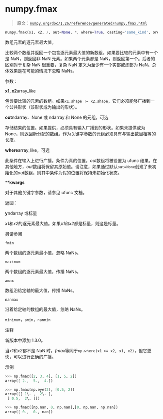 # numpy.fmax

> 原文：[`numpy.org/doc/1.26/reference/generated/numpy.fmax.html`](https://numpy.org/doc/1.26/reference/generated/numpy.fmax.html)

```py
numpy.fmax(x1, x2, /, out=None, *, where=True, casting='same_kind', order='K', dtype=None, subok=True[, signature, extobj]) = <ufunc 'fmax'>
```

数组元素的逐元素最大值。

比较两个数组并返回一个包含逐元素最大值的新数组。如果要比较的元素中有一个是 NaN，则返回非 NaN 元素。如果两个元素都是 NaN，则返回第一个。后者的区别对于复杂 NaN 很重要，复杂 NaN 定义为至少有一个实部或虚部为 NaN。总体效果是在可能的情况下忽略 NaNs。

参数：

**x1, x2**array_like

包含要比较的元素的数组。如果`x1.shape != x2.shape`，它们必须能够广播到一个公共形状（该形状成为输出的形状）。

**out**ndarray、None 或 ndarray 和 None 的元组，可选

存储结果的位置。如果提供，必须具有输入广播到的形状。如果未提供或为 None，则返回新分配的数组。作为关键字参数的元组必须具有与输出数目相等的长度。

**where**array_like，可选

此条件在输入上进行广播。条件为真的位置，*out*数组将被设置为 ufunc 结果。在其他地方，*out*数组将保留其原始值。请注意，如果通过默认`out=None`创建了未初始化的*out*数组，则其中条件为假的位置将保持未初始化状态。

****kwargs**

对于其他关键字参数，请参见 ufunc 文档。

返回：

**y**ndarray 或标量

*x1*和*x2*的逐元素最大值。如果*x1*和*x2*都是标量，则这是标量。

另请参阅

`fmin`

两个数组的逐元素最小值，忽略 NaNs。

`maximum`

两个数组的逐元素最大值，传播 NaNs。

`amax`

数组沿给定轴的最大值，传播 NaNs。

`nanmax`

沿着给定轴的数组的最大值，忽略 NaNs。

`minimum`，`amin`，`nanmin`

注释

新版本中添加 1.3.0。

当*x1*和*x2*都不是 NaN 时，*fmax*等同于`np.where(x1 >= x2, x1, x2)`，但它更快，可以进行正确的广播。

示例

```py
>>> np.fmax([2, 3, 4], [1, 5, 2])
array([ 2.,  5.,  4.]) 
```

```py
>>> np.fmax(np.eye(2), [0.5, 2])
array([[ 1\. ,  2\. ],
 [ 0.5,  2\. ]]) 
```

```py
>>> np.fmax([np.nan, 0, np.nan],[0, np.nan, np.nan])
array([ 0.,  0., nan]) 
```
